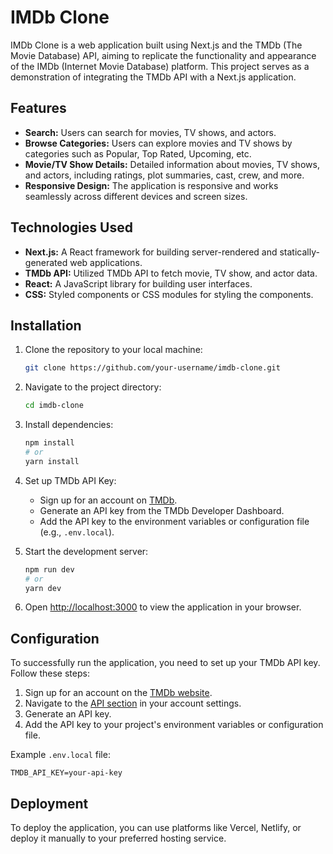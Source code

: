 # IMDb Clone

IMDb Clone is a web application built using Next.js and the TMDb (The Movie Database) API, aiming to replicate the functionality and appearance of the IMDb (Internet Movie Database) platform. This project serves as a demonstration of integrating the TMDb API with a Next.js application.

## Features

- **Search:** Users can search for movies, TV shows, and actors.
- **Browse Categories:** Users can explore movies and TV shows by categories such as Popular, Top Rated, Upcoming, etc.
- **Movie/TV Show Details:** Detailed information about movies, TV shows, and actors, including ratings, plot summaries, cast, crew, and more.
- **Responsive Design:** The application is responsive and works seamlessly across different devices and screen sizes.

## Technologies Used

- **Next.js:** A React framework for building server-rendered and statically-generated web applications.
- **TMDb API:** Utilized TMDb API to fetch movie, TV show, and actor data.
- **React:** A JavaScript library for building user interfaces.
- **CSS:** Styled components or CSS modules for styling the components.

## Installation

1. Clone the repository to your local machine:

    ```bash
    git clone https://github.com/your-username/imdb-clone.git
    ```

2. Navigate to the project directory:

    ```bash
    cd imdb-clone
    ```

3. Install dependencies:

    ```bash
    npm install
    # or
    yarn install
    ```

4. Set up TMDb API Key:
   
   - Sign up for an account on [TMDb](https://www.themoviedb.org/documentation/api).
   - Generate an API key from the TMDb Developer Dashboard.
   - Add the API key to the environment variables or configuration file (e.g., `.env.local`).
   
5. Start the development server:

    ```bash
    npm run dev
    # or
    yarn dev
    ```

6. Open [http://localhost:3000](http://localhost:3000) to view the application in your browser.

## Configuration

To successfully run the application, you need to set up your TMDb API key. Follow these steps:

1. Sign up for an account on the [TMDb website](https://www.themoviedb.org/).
2. Navigate to the [API section](https://www.themoviedb.org/settings/api) in your account settings.
3. Generate an API key.
4. Add the API key to your project's environment variables or configuration file.

Example `.env.local` file:

```plaintext
TMDB_API_KEY=your-api-key
```

## Deployment

To deploy the application, you can use platforms like Vercel, Netlify, or deploy it manually to your preferred hosting service.
